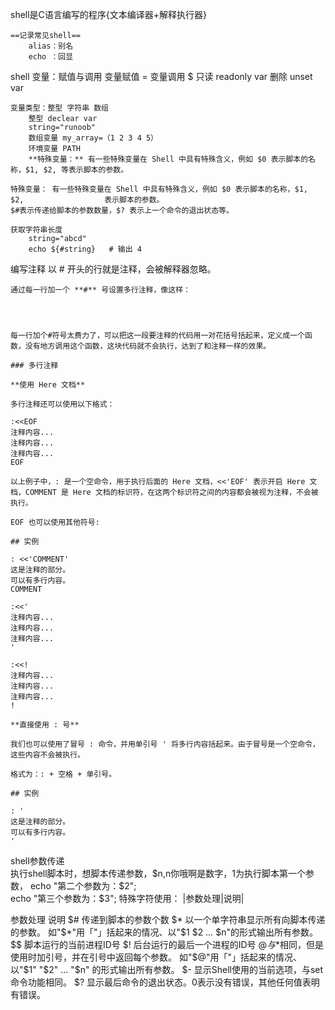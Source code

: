 shell是C语言编写的程序{文本编译器+解释执行器}

	==记录常见shell==
		alias：别名 
		echo ：回显
shell 变量：赋值与调用
	变量赋值 =
	变量调用 $
	只读 readonly var
	删除 unset var

	变量类型：整型 字符串 数组
		整型 declear var
		string="runoob"
		数组变量 my_array=（1 2 3 4 5）
		环境变量 PATH
		**特殊变量：** 有一些特殊变量在 Shell 中具有特殊含义，例如 $0 表示脚本的名称，$1, $2, 等表示脚本的参数。

	特殊变量： 有一些特殊变量在 Shell 中具有特殊含义，例如 $0 表示脚本的名称，$1, $2,                  表示脚本的参数。
	$#表示传递给脚本的参数数量，$? 表示上一个命令的退出状态等。

	获取字符串长度
		string="abcd"
		echo ${#string}   # 输出 4

编写注释
	以 # 开头的行就是注释，会被解释器忽略。

	通过每一行加一个 **#** 号设置多行注释，像这样：
	
	
	
	
	每一行加个#符号太费力了，可以把这一段要注释的代码用一对花括号括起来，定义成一个函数，没有地方调用这个函数，这块代码就不会执行，达到了和注释一样的效果。
	
	### 多行注释
	
	**使用 Here 文档**
	
	多行注释还可以使用以下格式：
	
	:<<EOF  
	注释内容...  
	注释内容...  
	注释内容...  
	EOF  
	
	以上例子中，: 是一个空命令，用于执行后面的 Here 文档，<<'EOF' 表示开启 Here 文档，COMMENT 是 Here 文档的标识符，在这两个标识符之间的内容都会被视为注释，不会被执行。
	
	EOF 也可以使用其他符号:
	
	## 实例
	
	: <<'COMMENT'  
	这是注释的部分。  
	可以有多行内容。  
	COMMENT  
	  
	:<<'  
	注释内容...  
	注释内容...  
	注释内容...  
	'  
	  
	:<<!  
	注释内容...  
	注释内容...  
	注释内容...  
	!  
	
	**直接使用 : 号**
	
	我们也可以使用了冒号 : 命令，并用单引号 ' 将多行内容括起来。由于冒号是一个空命令，这些内容不会被执行。
	
	格式为：: + 空格 + 单引号。
	
	## 实例
	
	: '  
	这是注释的部分。  
	可以有多行内容。  
	'


shell参数传递  
	执行shell脚本时，想脚本传递参数，$n,n你哦啊是数字，1为执行脚本第一个参数，
		echo "第二个参数为：$2";  
		echo "第三个参数为：$3";
特殊字符使用：
|参数处理|说明|
	
参数处理	说明
$#	传递到脚本的参数个数
$*	以一个单字符串显示所有向脚本传递的参数。
如"$*"用「"」括起来的情况、以"$1 $2 … $n"的形式输出所有参数。
$$	脚本运行的当前进程ID号
$!	后台运行的最后一个进程的ID号
$@	与$*相同，但是使用时加引号，并在引号中返回每个参数。
如"$@"用「"」括起来的情况、以"$1" "$2" … "$n" 的形式输出所有参数。
$-	显示Shell使用的当前选项，与set命令功能相同。
$?	显示最后命令的退出状态。0表示没有错误，其他任何值表明有错误。